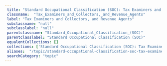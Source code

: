 ```yaml
--- 
 title: "Standard Occupational Classification (SOC): Tax Examiners and Collectors, and Revenue Agents" 
 classname:  "Tax_Examiners_and_Collectors,_and_Revenue_Agents" 
 label: "Tax Examiners and Collectors, and Revenue Agents" 
 subclassname: "null" 
 subclasslabel: "null" 
 parentclassname: "Standard_Occupational_Classification_(SOC)" 
 parentclasslabel: "Standard Occupational Classification (SOC)" 
 equalentCollections: [] 
 collections: ['Standard Occupational Classification (SOC): Tax Examiners and Collectors, and Revenue Agents']
 aliases:  "/topic/standard-occupational-classification-soc-tax-examiners-and-collectors-and-revenue-agents"  
 searchCategory: "topic" 
---
```


